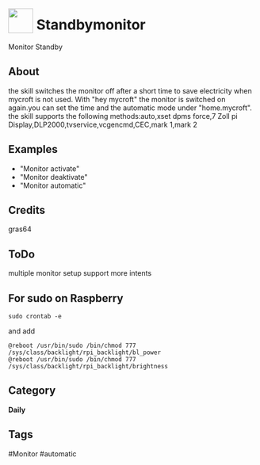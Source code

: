 # <img src="https://raw.githack.com/FortAwesome/Font-Awesome/master/svgs/solid/desktop.svg" card_color="#40DBB0" width="50" height="50" style="vertical-align:bottom"/> Standbymonitor
Monitor Standby

## About
the skill switches the monitor off after a short time to save electricity when mycroft is not used. With "hey mycroft" the monitor is switched on again.you can set the time and the automatic mode under "home.mycroft".
the skill supports the following methods:auto,xset dpms force,7 Zoll pi Display,DLP2000,tvservice,vcgencmd,CEC,mark 1,mark 2

## Examples
* "Monitor activate"
* "Monitor deaktivate"
* "Monitor automatic"

## Credits
gras64

## ToDo
multiple monitor setup support
more intents
## For sudo on Raspberry

    sudo crontab -e
and add
    
    @reboot /usr/bin/sudo /bin/chmod 777 /sys/class/backlight/rpi_backlight/bl_power
    @reboot /usr/bin/sudo /bin/chmod 777 /sys/class/backlight/rpi_backlight/brightness

## Category
**Daily**

## Tags
#Monitor
#automatic
